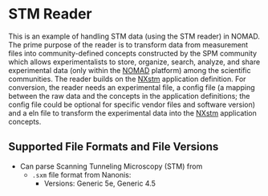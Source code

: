 # STM Reader
This is an example of handling STM data (using the STM reader) in NOMAD. The prime purpose of the reader is to transform data from measurement files into community-defined concepts constructed by the SPM community which allows experimentalists to store, organize, search, analyze, and share experimental data (only within the [NOMAD](https://nomad-lab.eu/nomad-lab/) platform) among the scientific communities. The reader builds on the [NXstm](https://fairmat-nfdi.github.io/nexus_definitions/classes/contributed_definitions/NXstm.html#nxstm) application definition. For conversion, the reader needs an experimental file, a config file (a mapping between the raw data and the concepts in the application definitions; the config file could be optional for specific vendor files and software version) and a eln file to transform the experimental data into the [NXstm](https://fairmat-nfdi.github.io/nexus_definitions/classes/contributed_definitions/NXstm.html#nxstm) application concepts.

## Supported File Formats and File Versions

- Can parse Scanning Tunneling Microscopy (STM) from
    - `.sxm` file format from Nanonis:
        - Versions: Generic 5e, Generic 4.5